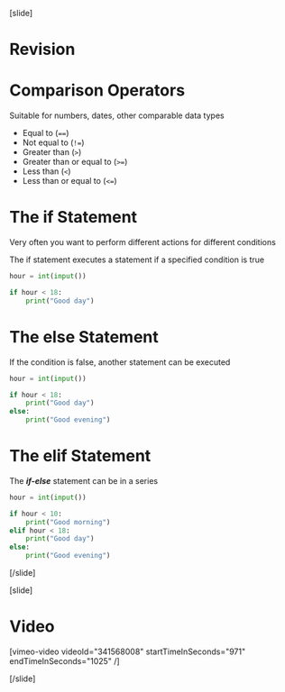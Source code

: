 [slide]
# Revision

# Comparison Operators
Suitable for numbers, dates, other comparable data types

* Equal to (`==`)
* Not equal to (`!=`)
* Greater than (`>`)
* Greater than or equal to (`>=`)
* Less than (`<`)
* Less than or equal to (`<=`)

# The if Statement
Very often you want to perform different actions for different conditions

The if statement executes a statement if a specified condition is true

```python
hour = int(input())

if hour < 18:
    print("Good day")
```

# The else Statement
If the condition is false, another statement can be executed

```python
hour = int(input())

if hour < 18:
    print("Good day")
else:
    print("Good evening")
```

# The elif Statement

The ***if-else*** statement can be in a series

```python
hour = int(input())

if hour < 10:
    print("Good morning")
elif hour < 18:
    print("Good day")
else:
    print("Good evening")
```
[/slide]

[slide]
# Video

[vimeo-video videoId="341568008" startTimeInSeconds="971" endTimeInSeconds="1025" /]

[/slide]